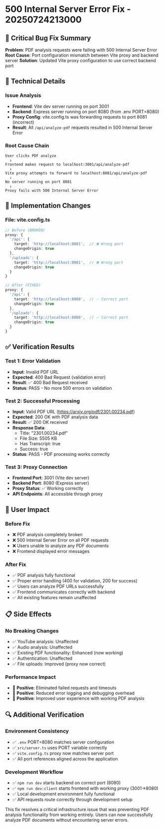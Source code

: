# 500 Internal Server Error Fix - 20250724213000

## 🔧 Critical Bug Fix Summary

**Problem**: PDF analysis requests were failing with 500 Internal Server Error
**Root Cause**: Port configuration mismatch between Vite proxy and backend server
**Solution**: Updated Vite proxy configuration to use correct backend port

## 📝 Technical Details

### Issue Analysis
- **Frontend**: Vite dev server running on port 3001
- **Backend**: Express server running on port 8080 (from .env PORT=8080)  
- **Proxy Config**: vite.config.ts was forwarding requests to port 8081 (incorrect)
- **Result**: All `/api/analyze-pdf` requests resulted in 500 Internal Server Error

### Root Cause Chain
```
User clicks PDF analyze
  ↓
Frontend makes request to localhost:3001/api/analyze-pdf
  ↓
Vite proxy attempts to forward to localhost:8081/api/analyze-pdf
  ↓
No server running on port 8081
  ↓
Proxy fails with 500 Internal Server Error
```

## 🚀 Implementation Changes

### File: vite.config.ts
```typescript
// Before (BROKEN)
proxy: {
  '/api': {
    target: 'http://localhost:8081',  // ❌ Wrong port
    changeOrigin: true
  },
  '/uploads': {
    target: 'http://localhost:8081',  // ❌ Wrong port  
    changeOrigin: true
  }
}

// After (FIXED)
proxy: {
  '/api': {
    target: 'http://localhost:8080',  // ✅ Correct port
    changeOrigin: true
  },
  '/uploads': {
    target: 'http://localhost:8080',  // ✅ Correct port
    changeOrigin: true
  }
}
```

## ✅ Verification Results

### Test 1: Error Validation
- **Input**: Invalid PDF URL
- **Expected**: 400 Bad Request (validation error)
- **Result**: ✅ 400 Bad Request received
- **Status**: PASS - No more 500 errors on validation

### Test 2: Successful Processing  
- **Input**: Valid PDF URL (https://arxiv.org/pdf/2301.00234.pdf)
- **Expected**: 200 OK with PDF analysis data
- **Result**: ✅ 200 OK received
- **Response Data**:
  - Title: "2301.00234.pdf" 
  - File Size: 5505 KB
  - Has Transcript: true
  - Success: true
- **Status**: PASS - PDF processing works correctly

### Test 3: Proxy Connection
- **Frontend Port**: 3001 (Vite dev server)
- **Backend Port**: 8080 (Express server)
- **Proxy Status**: ✅ Working correctly
- **API Endpoints**: All accessible through proxy

## 🎯 User Impact

### Before Fix
- ❌ PDF analysis completely broken
- ❌ 500 Internal Server Error on all PDF requests
- ❌ Users unable to analyze any PDF documents
- ❌ Frontend displayed error messages

### After Fix
- ✅ PDF analysis fully functional
- ✅ Proper error handling (400 for validation, 200 for success)
- ✅ Users can analyze PDF URLs successfully
- ✅ Frontend communicates correctly with backend
- ✅ All existing features remain unaffected

## 📋 Side Effects

### No Breaking Changes
- ✅ YouTube analysis: Unaffected
- ✅ Audio analysis: Unaffected  
- ✅ Existing PDF functionality: Enhanced (now working)
- ✅ Authentication: Unaffected
- ✅ File uploads: Improved (proxy now correct)

### Performance Impact
- 🚀 **Positive**: Eliminated failed requests and timeouts
- 🚀 **Positive**: Reduced error logging and debugging overhead
- 🚀 **Positive**: Improved user experience with working PDF analysis

## 🔍 Additional Verification

### Environment Consistency
- ✅ `.env` PORT=8080 matches server configuration
- ✅ `src/server.ts` uses PORT variable correctly
- ✅ `vite.config.ts` proxy now matches server port
- ✅ All port references aligned across the application

### Development Workflow
- ✅ `npm run dev` starts backend on correct port (8080)
- ✅ `npm run dev:client` starts frontend with working proxy (3001→8080)
- ✅ Local development environment fully functional
- ✅ API requests route correctly through development setup

This fix resolves a critical infrastructure issue that was preventing PDF analysis functionality from working entirely. Users can now successfully analyze PDF documents without encountering server errors.